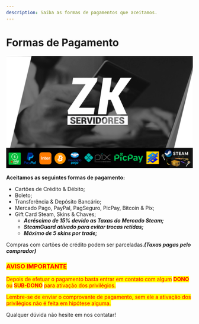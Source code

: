 ```yaml
---
description: Saiba as formas de pagamentos que aceitamos.
---
```


# Formas de Pagamento

![](<../.gitbook/assets/image (25) (1).png>)

**Aceitamos as seguintes formas de pagamento:**

* Cartões de Crédito & Débito;
* Boleto;
* Transferência & Depósito Bancário;
* Mercado Pago, PayPal, PagSeguro, PicPay, Bitcoin & Pix;
* Gift Card Steam, Skins & Chaves;
  * _**Acréscimo de 15% devido as Taxas do Mercado Steam;**_
  * _**SteamGuard ativado para evitar trocas retidas;**_
  * _**Máximo de 5 skins por trade;**_

Compras com cartões de crédito podem ser parceladas._**(Taxas pagas pelo comprador)**_

### <mark style="color:red;">**AVISO IMPORTANTE**</mark>

<mark style="color:red;">Depois de efetuar o pagamento basta entrar em contato com algum</mark> <mark style="color:red;"></mark><mark style="color:red;">**DONO**</mark> <mark style="color:red;"></mark><mark style="color:red;">ou</mark> <mark style="color:red;"></mark><mark style="color:red;">**SUB-DONO**</mark> <mark style="color:red;"></mark><mark style="color:red;">para ativação dos privilégios.</mark>

<mark style="color:red;">Lembre-se de enviar o comprovante de pagamento, sem ele a ativação dos privilégios não é feita em hipótese alguma.</mark>

Qualquer dúvida não hesite em nos contatar!
